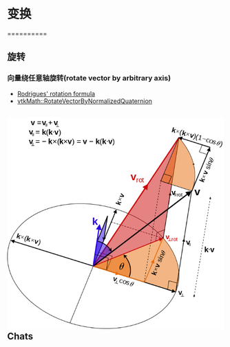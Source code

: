 # 变换
==========

## 旋转

### 向量绕任意轴旋转(rotate vector by arbitrary axis)
- [Rodrigues' rotation formula](https://en.wikipedia.org/wiki/Rodrigues%27_rotation_formula)
- [vtkMath::RotateVectorByNormalizedQuaternion](https://github.com/Kitware/VTK/blob/master/Common/Core/vtkMath.cxx#L1802)

![](img/700px-Orthogonal_decomposition_unit_vector_rodrigues_rotation_formula.svg.png)
Chats
-----

